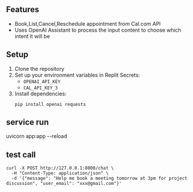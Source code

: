 ## Features
- Book,List,Cancel,Reschedule appointment from Cal.com API
- Uses OpenAI Assistant to process the input content to choose which intent it will be
## Setup
1. Clone the repository
2. Set up your environment variables in Replit Secrets:
   - `OPENAI_API_KEY`
   - `CAL_API_KEY_3`
3. Install dependencies:
   ```
   pip install openai requests
   ```
## service run
uvicorn app:app --reload
## test call
```
curl -X POST http://127.0.0.1:8000/chat \
  -H "Content-Type: application/json" \
  -d '{"message": "Help me book a meeting tomorrow at 3pm for project discussion", "user_email": "xxx@gmail.com"}'
```
